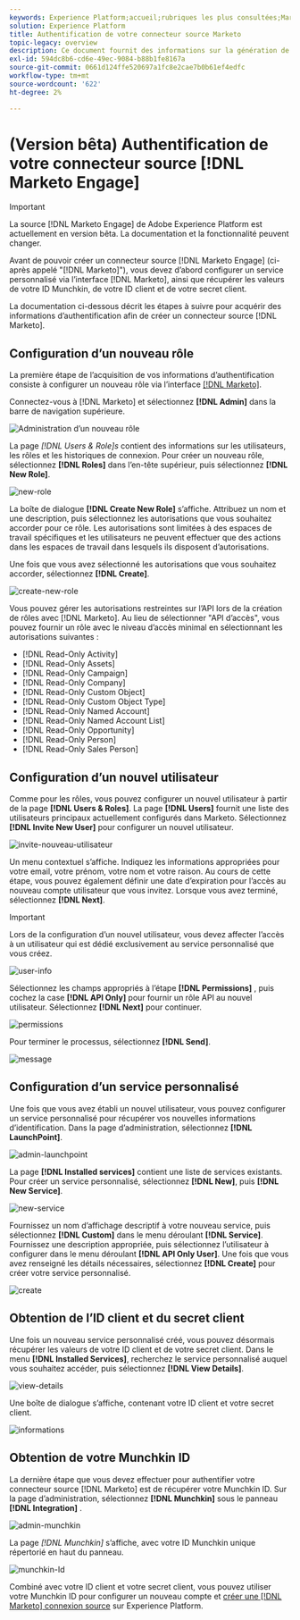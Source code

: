 ```yaml
---
keywords: Experience Platform;accueil;rubriques les plus consultées;Marketo Engage;marketing à engager;marketing
solution: Experience Platform
title: Authentification de votre connecteur source Marketo
topic-legacy: overview
description: Ce document fournit des informations sur la génération de vos informations d’authentification Marketo.
exl-id: 594dc8b6-cd6e-49ec-9084-b88b1fe8167a
source-git-commit: 0661d124ffe520697a1fc8e2cae7b0b61ef4edfc
workflow-type: tm+mt
source-wordcount: '622'
ht-degree: 2%

---
```


# (Version bêta) Authentification de votre connecteur source [!DNL Marketo Engage]

>[!IMPORTANT]
>
>La source [!DNL Marketo Engage] de Adobe Experience Platform est actuellement en version bêta. La documentation et la fonctionnalité peuvent changer.

Avant de pouvoir créer un connecteur source [!DNL Marketo Engage] (ci-après appelé &quot;[!DNL Marketo]&quot;), vous devez d’abord configurer un service personnalisé via l’interface [!DNL Marketo], ainsi que récupérer les valeurs de votre ID Munchkin, de votre ID client et de votre secret client.

La documentation ci-dessous décrit les étapes à suivre pour acquérir des informations d’authentification afin de créer un connecteur source [!DNL Marketo].

## Configuration d’un nouveau rôle

La première étape de l’acquisition de vos informations d’authentification consiste à configurer un nouveau rôle via l’interface [[!DNL Marketo]](https://app-sjint.marketo.com/#MM0A1).

Connectez-vous à [!DNL Marketo] et sélectionnez **[!DNL Admin]** dans la barre de navigation supérieure.

![Administration d’un nouveau rôle](../images/marketo/home.png)

La page *[!DNL Users & Role]s* contient des informations sur les utilisateurs, les rôles et les historiques de connexion. Pour créer un nouveau rôle, sélectionnez **[!DNL Roles]** dans l’en-tête supérieur, puis sélectionnez **[!DNL New Role]**.

![new-role](../images/marketo/new-role.png)

La boîte de dialogue **[!DNL Create New Role]** sʼaffiche. Attribuez un nom et une description, puis sélectionnez les autorisations que vous souhaitez accorder pour ce rôle. Les autorisations sont limitées à des espaces de travail spécifiques et les utilisateurs ne peuvent effectuer que des actions dans les espaces de travail dans lesquels ils disposent d’autorisations.

Une fois que vous avez sélectionné les autorisations que vous souhaitez accorder, sélectionnez **[!DNL Create]**.

![create-new-role](../images/marketo/create-new-role.png)

Vous pouvez gérer les autorisations restreintes sur l’API lors de la création de rôles avec [!DNL Marketo]. Au lieu de sélectionner &quot;API d’accès&quot;, vous pouvez fournir un rôle avec le niveau d’accès minimal en sélectionnant les autorisations suivantes :

* [!DNL Read-Only Activity]
* [!DNL Read-Only Assets]
* [!DNL Read-Only Campaign]
* [!DNL Read-Only Company]
* [!DNL Read-Only Custom Object]
* [!DNL Read-Only Custom Object Type]
* [!DNL Read-Only Named Account]
* [!DNL Read-Only Named Account List]
* [!DNL Read-Only Opportunity]
* [!DNL Read-Only Person]
* [!DNL Read-Only Sales Person]

## Configuration d’un nouvel utilisateur

Comme pour les rôles, vous pouvez configurer un nouvel utilisateur à partir de la page **[!DNL Users & Roles]**. La page **[!DNL Users]** fournit une liste des utilisateurs principaux actuellement configurés dans Marketo. Sélectionnez **[!DNL Invite New User]** pour configurer un nouvel utilisateur.

![invite-nouveau-utilisateur](../images/marketo/invite-new-user.png)

Un menu contextuel s’affiche. Indiquez les informations appropriées pour votre email, votre prénom, votre nom et votre raison. Au cours de cette étape, vous pouvez également définir une date d’expiration pour l’accès au nouveau compte utilisateur que vous invitez. Lorsque vous avez terminé, sélectionnez **[!DNL Next]**.

>[!IMPORTANT]
>
>Lors de la configuration d’un nouvel utilisateur, vous devez affecter l’accès à un utilisateur qui est dédié exclusivement au service personnalisé que vous créez.

![user-info](../images/marketo/new-user-info.png)

Sélectionnez les champs appropriés à l’étape **[!DNL Permissions]** , puis cochez la case **[!DNL API Only]** pour fournir un rôle API au nouvel utilisateur. Sélectionnez **[!DNL Next]** pour continuer.

![permissions](../images/marketo/permissions.png)

Pour terminer le processus, sélectionnez **[!DNL Send]**.

![message](../images/marketo/message.png)

## Configuration d’un service personnalisé

Une fois que vous avez établi un nouvel utilisateur, vous pouvez configurer un service personnalisé pour récupérer vos nouvelles informations d’identification. Dans la page d’administration, sélectionnez **[!DNL LaunchPoint]**.

![admin-launchpoint](../images/marketo/admin-launchpoint.png)

La page **[!DNL Installed services]** contient une liste de services existants. Pour créer un service personnalisé, sélectionnez **[!DNL New]**, puis **[!DNL New Service]**.

![new-service](../images/marketo/new-service.png)

Fournissez un nom d’affichage descriptif à votre nouveau service, puis sélectionnez **[!DNL Custom]** dans le menu déroulant **[!DNL Service]**. Fournissez une description appropriée, puis sélectionnez l’utilisateur à configurer dans le menu déroulant **[!DNL API Only User]**. Une fois que vous avez renseigné les détails nécessaires, sélectionnez **[!DNL Create]** pour créer votre service personnalisé.

![create](../images/marketo/create.png)

## Obtention de l’ID client et du secret client

Une fois un nouveau service personnalisé créé, vous pouvez désormais récupérer les valeurs de votre ID client et de votre secret client. Dans le menu **[!DNL Installed Services]**, recherchez le service personnalisé auquel vous souhaitez accéder, puis sélectionnez **[!DNL View Details]**.

![view-details](../images/marketo/view-details.png)

Une boîte de dialogue s’affiche, contenant votre ID client et votre secret client.

![informations](../images/marketo/credentials.png)

## Obtention de votre Munchkin ID

La dernière étape que vous devez effectuer pour authentifier votre connecteur source [!DNL Marketo] est de récupérer votre Munchkin ID. Sur la page d’administration, sélectionnez **[!DNL Munchkin]** sous le panneau **[!DNL Integration]** .

![admin-munchkin](../images/marketo/admin-munchkin.png)

La page *[!DNL Munchkin]* s’affiche, avec votre ID Munchkin unique répertorié en haut du panneau.

![munchkin-Id](../images/marketo/munchkin-id.png)

Combiné avec votre ID client et votre secret client, vous pouvez utiliser votre Munchkin ID pour configurer un nouveau compte et [créer une  [!DNL Marketo] connexion source](../../../tutorials/ui/create/adobe-applications/marketo.md) sur Experience Platform.
